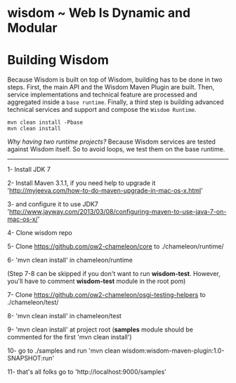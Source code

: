 wisdom ~ Web Is Dynamic and Modular
=======

Building Wisdom
===============

Because Wisdom is built on top of Wisdom, building has to be done in two steps. First,
the main API and the Wisdom Maven Plugin are built. Then, service implementations and technical feature are processed
 and aggregated inside a `base runtime`. Finally, a third step is building advanced technical services and support
 and compose the `Wisdom Runtime`.

    mvn clean install -Pbase
    mvn clean install

_Why having two runtime projects?_ Because Wisdom services are tested against Wisdom itself. So to avoid loops,
we test them on the base runtime.

----------------

1- Install JDK 7

2- Install Maven 3.1.1, if you need help to upgrade it 'http://myjeeva.com/how-to-do-maven-upgrade-in-mac-os-x.html'

3- and configure it to use JDK7 'http://www.jayway.com/2013/03/08/configuring-maven-to-use-java-7-on-mac-os-x/'

4- Clone wisdom repo

5- Clone https://github.com/ow2-chameleon/core to ./chameleon/runtime/

6- 'mvn clean install' in chameleon/runtime

(Step 7-8 can be skipped if you don't want to run **wisdom-test**. However, you'll have to comment **wisdom-test** module in the root pom)

7- Clone https://github.com/ow2-chameleon/osgi-testing-helpers to ./chameleon/test/

8- 'mvn clean install' in chameleon/test

9- 'mvn clean install' at project root (**samples** module should be commented for the first 'mvn clean install')

10- go to ./samples and run 'mvn clean wisdom:wisdom-maven-plugin:1.0-SNAPSHOT:run'

11- that's all folks go to 'http://localhost:9000/samples'
